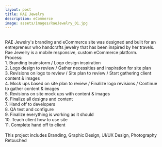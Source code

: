 ```yaml
---
layout: post
title: RAE Jewelry
description: eCommerce
image: assets/images/RaeJewelry_01.jpg
---
```

<br>
RAE Jewelry's branding and eCommerce site was designed and built for an entrepreneur who handcrafts jewelry that has been inspired by her travels. Rae Jewelry is a mobile responsive, custom eCommerce platform.
<br>
Process:<br>
1. Branding brainstorm / Logo design inspiration<br>
2. Logo design to review / Gather necessities and inspiration for site plan<br>
3. Revisions on logo to review / Site plan to review / Start gathering client content & images<br>
4. Mock ups based on site plan to review / Finalize logo revisions / Continue to gather content & images<br>
5. Revisions on site mock ups with content & images<br>
6. Finalize all designs and content<br>
7. Hand off to developers<br>
8. QA test and configure<br>
9. Finalize everything is working as it should<br>
10. Teach client how to use site<br>
11. Complete hand off to client<br>
<br>
This project includes Branding, Graphic Design, UI/UX Design, Photography Retouched
<br>
<br>
<span class="image fit"><img src="{{ site.baseurl }}/assets/images/RaeJewelry_home.jpg" alt=""/></span>
<br>
<span class="image fit"><img src="{{ site.baseurl }}/assets/images/RaeJewelry_shop.jpg" alt=""/></span>
<br>
<span class="image fit"><img src="{{ site.baseurl}}/assets/images/RaeJewelry_productdetails.jpg" alt=""/>
</span>
<br>
<span class="image fit"><img src="{{ site.baseurl }}/assets/images/RaeJewelry_about.jpg" alt="" /></span>
<br>
<span class="image fit"><img src="{{ site.baseurl }}/assets/images/RaeJewelry_contact.jpg" alt="" /></span>
<br>


